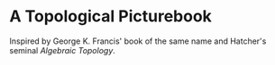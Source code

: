 # A Topological Picturebook

Inspired by George K. Francis' book of the same name and Hatcher's seminal *Algebraic Topology*.